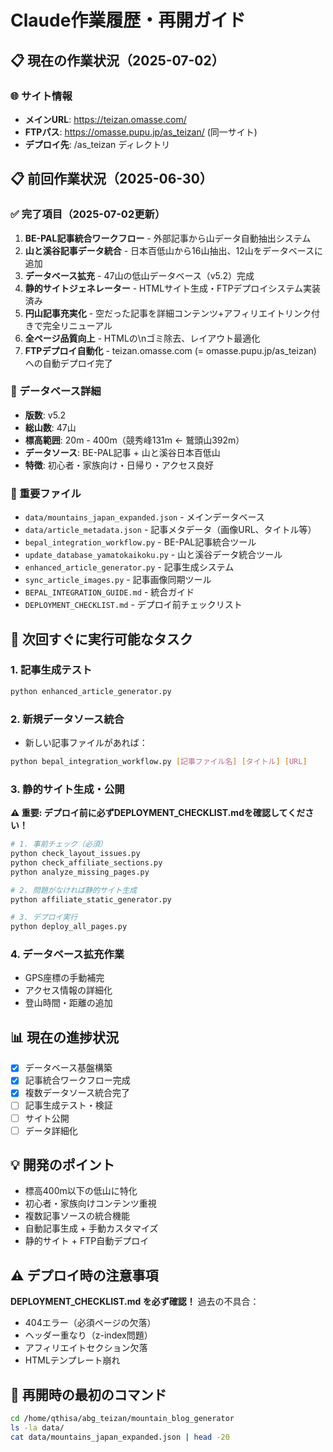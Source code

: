 # Claude作業履歴・再開ガイド

## 📋 現在の作業状況（2025-07-02）

### 🌐 サイト情報
- **メインURL**: https://teizan.omasse.com/
- **FTPパス**: https://omasse.pupu.jp/as_teizan/ (同一サイト)
- **デプロイ先**: /as_teizan ディレクトリ

## 📋 前回作業状況（2025-06-30）

### ✅ 完了項目（2025-07-02更新）
1. **BE-PAL記事統合ワークフロー** - 外部記事から山データ自動抽出システム
2. **山と溪谷記事データ統合** - 日本百低山から16山抽出、12山をデータベースに追加
3. **データベース拡充** - 47山の低山データベース（v5.2）完成
4. **静的サイトジェネレーター** - HTMLサイト生成・FTPデプロイシステム実装済み
5. **円山記事充実化** - 空だった記事を詳細コンテンツ+アフィリエイトリンク付きで完全リニューアル
6. **全ページ品質向上** - HTMLの\nゴミ除去、レイアウト最適化
7. **FTPデプロイ自動化** - teizan.omasse.com (= omasse.pupu.jp/as_teizan) への自動デプロイ完了

### 🎯 データベース詳細
- **版数**: v5.2
- **総山数**: 47山
- **標高範囲**: 20m - 400m（競秀峰131m ← 鷲頭山392m）
- **データソース**: BE-PAL記事 + 山と溪谷日本百低山
- **特徴**: 初心者・家族向け・日帰り・アクセス良好

### 📁 重要ファイル
- `data/mountains_japan_expanded.json` - メインデータベース
- `data/article_metadata.json` - 記事メタデータ（画像URL、タイトル等）
- `bepal_integration_workflow.py` - BE-PAL記事統合ツール
- `update_database_yamatokaikoku.py` - 山と溪谷データ統合ツール
- `enhanced_article_generator.py` - 記事生成システム
- `sync_article_images.py` - 記事画像同期ツール
- `BEPAL_INTEGRATION_GUIDE.md` - 統合ガイド
- `DEPLOYMENT_CHECKLIST.md` - デプロイ前チェックリスト

## 🚀 次回すぐに実行可能なタスク

### 1. 記事生成テスト
```bash
python enhanced_article_generator.py
```

### 2. 新規データソース統合
- 新しい記事ファイルがあれば：
```bash
python bepal_integration_workflow.py [記事ファイル名] [タイトル] [URL]
```

### 3. 静的サイト生成・公開
**⚠️ 重要: デプロイ前に必ずDEPLOYMENT_CHECKLIST.mdを確認してください！**
```bash
# 1. 事前チェック（必須）
python check_layout_issues.py
python check_affiliate_sections.py
python analyze_missing_pages.py

# 2. 問題がなければ静的サイト生成
python affiliate_static_generator.py

# 3. デプロイ実行
python deploy_all_pages.py
```

### 4. データベース拡充作業
- GPS座標の手動補完
- アクセス情報の詳細化
- 登山時間・距離の追加

## 📊 現在の進捗状況
- [x] データベース基盤構築
- [x] 記事統合ワークフロー完成
- [x] 複数データソース統合完了
- [ ] 記事生成テスト・検証
- [ ] サイト公開
- [ ] データ詳細化

## 💡 開発のポイント
- 標高400m以下の低山に特化
- 初心者・家族向けコンテンツ重視
- 複数記事ソースの統合機能
- 自動記事生成 + 手動カスタマイズ
- 静的サイト + FTP自動デプロイ

## ⚠️ デプロイ時の注意事項
**DEPLOYMENT_CHECKLIST.md を必ず確認！**
過去の不具合：
- 404エラー（必須ページの欠落）
- ヘッダー重なり（z-index問題）
- アフィリエイトセクション欠落
- HTMLテンプレート崩れ

## 🔄 再開時の最初のコマンド
```bash
cd /home/qthisa/abg_teizan/mountain_blog_generator
ls -la data/
cat data/mountains_japan_expanded.json | head -20
```